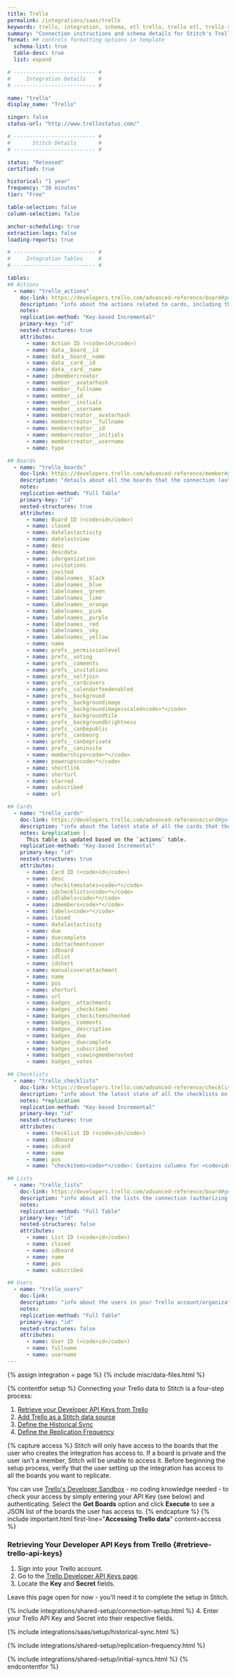 ```yaml
---
title: Trello
permalink: /integrations/saas/trello
keywords: trello, integration, schema, etl trello, trello etl, trello schema
summary: "Connection instructions and schema details for Stitch's Trello integration."
format: ## controls formatting options in template
  schema-list: true
  table-desc: true
  list: expand

# -------------------------- #
#     Integration Details    #
# -------------------------- #

name: "trello"
display_name: "Trello"

singer: false
status-url: "http://www.trellostatus.com/"

# -------------------------- #
#       Stitch Details       #
# -------------------------- #

status: "Released"
certified: true

historical: "1 year"
frequency: "30 minutes"
tier: "Free"

table-selection: false
column-selection: false

anchor-scheduling: true
extraction-logs: false
loading-reports: true

# -------------------------- #
#     Integration Tables     #
# -------------------------- #

tables:
## Actions
  - name: "trello_actions"
    doc-link: https://developers.trello.com/advanced-reference/board#get-1-boards-board-id-actions
    description: "info about the actions related to cards, including the lists that a card belongs to."
    notes: 
    replication-method: "Key-based Incremental"
    primary-key: "id"
    nested-structures: true
    attributes:
      - name: Action ID (<code>id</code>)
      - name: data__board__id
      - name: data__board__name
      - name: data__card__id
      - name: data__card__name
      - name: idmembercreator
      - name: member__avatarhash
      - name: member__fullname
      - name: member__id
      - name: member__initials
      - name: member__username
      - name: membercreator__avatarhash
      - name: membercreator__fullname
      - name: membercreator__id
      - name: membercreator__initials
      - name: membercreator__username
      - name: type

## Boards
  - name: "trello_boards"
    doc-link: https://developers.trello.com/advanced-reference/member#get-1-members-idmember-or-username-boards
    description: "details about all the boards that the connection (authorizing user) is a member of."
    notes: 
    replication-method: "Full Table"
    primary-key: "id"
    nested-structures: true
    attributes:
      - name: Board ID (<code>id</code>)
      - name: closed
      - name: datelastactivity
      - name: datelastview
      - name: desc
      - name: descdata
      - name: idorganization
      - name: invitations
      - name: invited
      - name: labelnames__black
      - name: labelnames__blue
      - name: labelnames__green
      - name: labelnames__lime
      - name: labelnames__orange
      - name: labelnames__pink
      - name: labelnames__purple
      - name: labelnames__red
      - name: labelnames__sky
      - name: labelnames__yellow
      - name: name
      - name: prefs__permissionlevel
      - name: prefs__voting
      - name: prefs__comments
      - name: prefs__invitations
      - name: prefs__selfjoin
      - name: prefs__cardcovers
      - name: prefs__calendarfeedenabled
      - name: prefs__background
      - name: prefs__backgroundimage
      - name: prefs__backgroundimagesscaled<code>*</code>
      - name: prefs__backgroundtile
      - name: prefs__backgroundbrightness
      - name: prefs__canbepublic
      - name: prefs__canbeorg
      - name: prefs__canbeprivate
      - name: prefs__caninvite
      - name: memberships<code>*</code>
      - name: powerups<code>*</code>
      - name: shortlink
      - name: shorturl
      - name: starred
      - name: subscribed
      - name: url

## Cards
  - name: "trello_cards"
    doc-link: https://developers.trello.com/advanced-reference/card#get-1-cards-card-id-or-shortlink
    description: "info about the latest state of all the cards that the connection (authorizing user) has access to."
    notes: &replication |
      This table is updated based on the `actions` table.
    replication-method: "Key-based Incremental"
    primary-key: "id"
    nested-structures: true
    attributes:
      - name: Card ID (<code>id</code>)
      - name: desc
      - name: checkitemstates<code>*</code>
      - name: idchecklists<code>*</code>
      - name: idlabels<code>*</code>
      - name: idmembers<code>*</code>
      - name: labels<code>*</code>
      - name: closed
      - name: datelastactivity
      - name: due
      - name: duecomplete
      - name: idattachmentcover
      - name: idboard
      - name: idlist
      - name: idshort
      - name: manualcoverattachment
      - name: name
      - name: pos
      - name: shorturl
      - name: url
      - name: badges__attachments
      - name: badges__checkitems
      - name: badges__checkitemschecked
      - name: badges__comments
      - name: badges__description
      - name: badges__due
      - name: badges__duecomplete
      - name: badges__subscribed
      - name: badges__viewingmembervoted
      - name: badges__votes

## Checklists
  - name: "trello_checklists"
    doc-link: https://developers.trello.com/advanced-reference/checklist#get-1-checklists-idchecklist
    description: "info about the latest state of all the checklists on cards that the connection (authorizing user) has access to."
    notes: *replication
    replication-method: "Key-based Incremental"
    primary-key: "id"
    nested-structures: true
    attributes:
      - name: Checklist ID (<code>id</code>)
      - name: idboard
      - name: idcard
      - name: name
      - name: pos
      - name: "checkitems<code>*</code>: Contains columns for <code>idchecklist, name, pos,</code> and <code>state</code>."

## Lists
  - name: "trello_lists"
    doc-link: https://developers.trello.com/advanced-reference/board#get-1-boards-board-id-lists
    description: "info about all the lists the connection (authorizing user) has access to."
    notes: 
    replication-method: "Full Table"
    primary-key: "id"
    nested-structures: false
    attributes:
      - name: List ID (<code>id</code>)
      - name: closed
      - name: idboard
      - name: name
      - name: pos
      - name: subscribed

## Users
  - name: "trello_users"
    doc-link: 
    description: "info about the users in your Trello account/organization."
    notes: 
    replication-method: "Full Table"
    primary-key: "id"
    nested-structures: false
    attributes:
      - name: User ID (<code>id</code>)
      - name: fullname
      - name: username
---
```

{% assign integration = page %}
{% include misc/data-files.html %}



{% contentfor setup %}
Connecting your Trello data to Stitch is a four-step process:

1. [Retrieve your Developer API Keys from Trello](#retrieve-trello-api-keys)
2. [Add Trello as a Stitch data source](#add-stitch-data-source)
3. [Define the Historical Sync](#define-historical-sync)
4. [Define the Replication Frequency](#define-rep-frequency)

{% capture access %}
Stitch will only have access to the boards that the user who creates the integration has access to. If a board is private and the user isn't a member, Stitch will be unable to access it. Before beginning the setup process, verify that the user setting up the integration has access to all the boards you want to replicate.

You can use [Trello's Developer Sandbox](https://developers.trello.com/sandbox) - no coding knowledge needed - to check your access by simply entering your API Key (see below) and authenticating. Select the **Get Boards** option and click **Execute** to see a JSON list of the boards the user has access to.
{% endcapture %}
{% include important.html first-line="**Accessing Trello data**" content=access %}

### Retrieving Your Developer API Keys from Trello {#retrieve-trello-api-keys}

1. Sign into your Trello account.
2. Go to the [Trello Developer API Keys page](https://trello.com/app-key/).
3. Locate the **Key** and **Secret** fields. 

Leave this page open for now - you'll need it to complete the setup in Stitch.

{% include integrations/shared-setup/connection-setup.html %}
4. Enter your Trello API Key and Secret into their respective fields.

{% include integrations/saas/setup/historical-sync.html %}

{% include integrations/shared-setup/replication-frequency.html %}

{% include integrations/shared-setup/initial-syncs.html %}
{% endcontentfor %}
